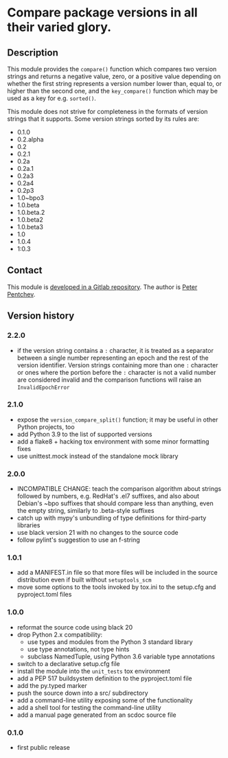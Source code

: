 # Compare package versions in all their varied glory.

## Description

This module provides the `compare()` function which compares two
version strings and returns a negative value, zero, or a positive
value depending on whether the first string represents a version
number lower than, equal to, or higher than the second one, and
the `key_compare()` function which may be used as a key for e.g.
`sorted()`.

This module does not strive for completeness in the formats of
version strings that it supports. Some version strings sorted by
its rules are:

- 0.1.0
- 0.2.alpha
- 0.2
- 0.2.1
- 0.2a
- 0.2a.1
- 0.2a3
- 0.2a4
- 0.2p3
- 1.0~bpo3
- 1.0.beta
- 1.0.beta.2
- 1.0.beta2
- 1.0.beta3
- 1.0
- 1.0.4
- 1:0.3

## Contact

This module is [developed in a Gitlab repository][gitlab].
The author is [Peter Pentchev][roam].

## Version history

### 2.2.0

- if the version string contains a `:` character, it is treated as
  a separator between a single number representing an epoch and
  the rest of the version identifier. Version strings containing more
  than one `:` character or ones where the portion before the `:`
  character is not a valid number are considered invalid and
  the comparison functions will raise an `InvalidEpochError`

### 2.1.0

- expose the `version_compare_split()` function; it may be useful in
  other Python projects, too
- add Python 3.9 to the list of supported versions
- add a flake8 + hacking tox environment with some minor formatting
  fixes
- use unittest.mock instead of the standalone mock library

### 2.0.0

- INCOMPATIBLE CHANGE: teach the comparison algorithm about strings
  followed by numbers, e.g. RedHat's .el7 suffixes, and also about
  Debian's ~bpo suffixes that should compare less than anything, even
  the empty string, similarly to .beta-style suffixes
- catch up with mypy's unbundling of type definitions for third-party
  libraries
- use black version 21 with no changes to the source code
- follow pylint's suggestion to use an f-string

### 1.0.1

- add a MANIFEST.in file so that more files will be included in
  the source distribution even if built without `setuptools_scm`
- move some options to the tools invoked by tox.ini to the setup.cfg
  and pyproject.toml files

### 1.0.0

- reformat the source code using black 20
- drop Python 2.x compatibility:
  - use types and modules from the Python 3 standard library
  - use type annotations, not type hints
  - subclass NamedTuple, using Python 3.6 variable type annotations
- switch to a declarative setup.cfg file
- install the module into the `unit_tests` tox environment
- add a PEP 517 buildsystem definition to the pyproject.toml file
- add the py.typed marker
- push the source down into a src/ subdirectory
- add a command-line utility exposing some of the functionality
- add a shell tool for testing the command-line utility
- add a manual page generated from an scdoc source file

### 0.1.0

- first public release

[gitlab]: https://gitlab.com/ppentchev/python-trivver
[git]: https://gitlab.com/ppentchev/python-trivver.git
[roam]: mailto:roam@ringlet.net
